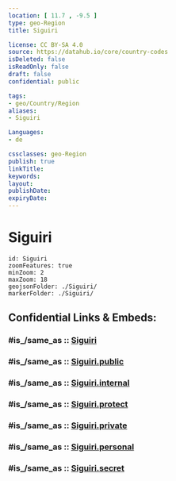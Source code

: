 ```yaml
---
location: [ 11.7 , -9.5 ] 
type: geo-Region
title: Siguiri

license: CC BY-SA 4.0
source: https://datahub.io/core/country-codes
isDeleted: false
isReadOnly: false
draft: false
confidential: public

tags:
- geo/Country/Region
aliases:
- Siguiri

Languages:
- de

cssclasses: geo-Region
publish: true
linkTitle: 
keywords: 
layout: 
publishDate: 
expiryDate: 
---
```


# Siguiri

```leaflet
id: Siguiri
zoomFeatures: true 
minZoom: 2 
maxZoom: 18
geojsonFolder: ./Siguiri/
markerFolder: ./Siguiri/
```


## Confidential Links & Embeds: 

### #is_/same_as :: [Siguiri](/_Standards/Earth/Continent/Africa/Africa~West/Guinea/Regions~Guinea/Kankan-Region/counties~Kankan/Siguiri.md) 

### #is_/same_as :: [Siguiri.public](/_public/Earth/Continent/Africa/Africa~West/Guinea/Regions~Guinea/Kankan-Region/counties~Kankan/Siguiri.public.md) 

### #is_/same_as :: [Siguiri.internal](/_internal/Earth/Continent/Africa/Africa~West/Guinea/Regions~Guinea/Kankan-Region/counties~Kankan/Siguiri.internal.md) 

### #is_/same_as :: [Siguiri.protect](/_protect/Earth/Continent/Africa/Africa~West/Guinea/Regions~Guinea/Kankan-Region/counties~Kankan/Siguiri.protect.md) 

### #is_/same_as :: [Siguiri.private](/_private/Earth/Continent/Africa/Africa~West/Guinea/Regions~Guinea/Kankan-Region/counties~Kankan/Siguiri.private.md) 

### #is_/same_as :: [Siguiri.personal](/_personal/Earth/Continent/Africa/Africa~West/Guinea/Regions~Guinea/Kankan-Region/counties~Kankan/Siguiri.personal.md) 

### #is_/same_as :: [Siguiri.secret](/_secret/Earth/Continent/Africa/Africa~West/Guinea/Regions~Guinea/Kankan-Region/counties~Kankan/Siguiri.secret.md)

